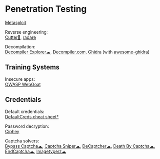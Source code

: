 # Penetration Testing

[Metasploit](https://www.metasploit.com/)

Reverse engineering:  
[Cutter💾](https://cutter.re/),
[radare](https://rada.re/)

Decompilation:  
[Decompiler Explorer☁](https://dogbolt.org/),
[Decompiler.com](https://www.decompiler.com/),
[Ghidra](https://ghidra-sre.org/) (with [awesome-ghidra](https://github.com/AllsafeCyberSecurity/awesome-ghidra))

## Training Systems

Insecure apps:  
[OWASP WebGoat](https://owasp.org/www-project-webgoat/)

## Credentials

Default credentials:  
[DefaultCreds cheat sheet*](https://github.com/ihebski/DefaultCreds-cheat-sheet)

Password decryption:  
[Ciphey](https://github.com/Ciphey/Ciphey)

Captcha solvers:  
[Bypass Captcha☁](https://www.bypasscaptcha.com/),
[Captcha Sniper☁](https://www.captchasniper.com/),
[DeCaptcher☁](https://de-captcher.com/),
[Death By Captcha☁](https://www.deathbycaptcha.com/),
[EndCaptcha☁](https://www.endcaptcha.com/),
[Imagetyperz☁](https://www.imagetyperz.com/)
